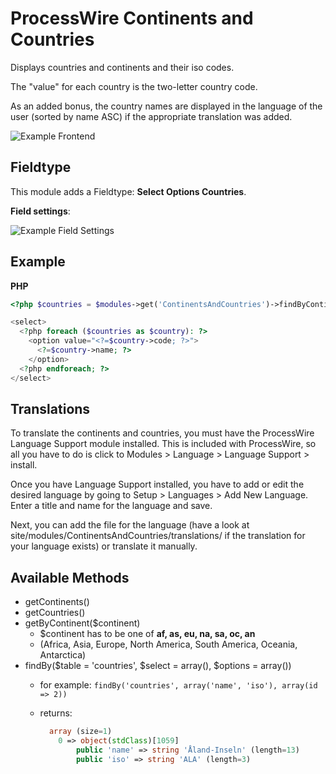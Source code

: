 # ProcessWire Continents and Countries

Displays countries and continents and their iso codes.

The "value" for each country is the two-letter country code. 

As an added bonus, the country names are displayed in the language of the user (sorted by name ASC) if the appropriate translation was added.

![Example Frontend](https://github.com/justonestep/processwire-countries/blob/master/screens/example.png)

## Fieldtype

This module adds a Fieldtype: **Select Options Countries**.

**Field settings**:

![Example Field Settings](https://github.com/justonestep/processwire-countries/blob/master/screens/fieldtype.jpg)

## Example

**PHP**

```php
<?php $countries = $modules->get('ContinentsAndCountries')->findByContinent('eu'); ?>

<select>
  <?php foreach ($countries as $country): ?>
    <option value="<?=$country->code; ?>">
      <?=$country->name; ?>
    </option>
  <?php endforeach; ?>
</select>

```


## Translations

To translate the continents and countries, you must have the ProcessWire Language Support module installed. This is included with ProcessWire, so all you have to do is click to Modules > Language > Language Support > install.

Once you have Language Support installed, you have to add or edit the desired language by going to Setup > Languages > Add New Language. Enter a title and name for the language and save.

Next, you can add the file for the language (have a look at site/modules/ContinentsAndCountries/translations/ if the translation for your language exists) or translate it manually.


## Available Methods

* getContinents()
* getCountries()
* getByContinent($continent)
    * $continent has to be one of **af, as, eu, na, sa, oc, an**
    * (Africa, Asia, Europe, North America, South America, Oceania, Antarctica)
* findBy($table = 'countries', $select = array(), $options = array())
  * for example: ``findBy('countries', array('name', 'iso'), array(id => 2))``
  * returns: 

    ```php
      array (size=1)
        0 => object(stdClass)[1059]
            public 'name' => string 'Åland-Inseln' (length=13)
            public 'iso' => string 'ALA' (length=3)
    ```
